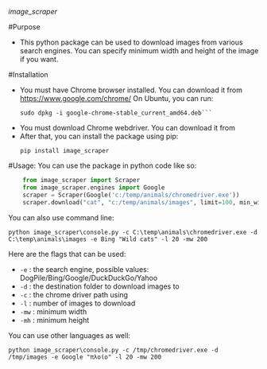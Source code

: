 <i>image_scraper</i>

#Purpose
- This python package can be used to download images from various search engines.
  You can specify minimum width and height of the image if you want.

#Installation
- You must have Chrome browser installed. You can download it from https://www.google.com/chrome/
  On Ubuntu, you can run:
  ```wget https://dl.google.com/linux/direct/google-chrome-stable_current_amd64.deb
  sudo dpkg -i google-chrome-stable_current_amd64.deb```
- You must download Chrome webdriver. You can download it from   
- After that, you can install the package using pip:
  ```
  pip install image_scraper
  ```

#Usage:
You can use the package in python code like so:
```python
    from image_scraper import Scraper  
    from image_scraper.engines import Google
    scraper = Scraper(Google('c:/temp/animals/chromedriver.exe'))
    scraper.download("cat", "c:/temp/animals/images", limit=100, min_width=200)
```

You can also use command line:
```
python image_scraper\console.py -c C:\temp\animals\chromedriver.exe -d C:\temp\animals\images -e Bing "Wild cats" -l 20 -mw 200
```
Here are the flags that can be used:
- `-e` : the search engine, possible values: DogPile/Bing/Google/DuckDuckGo/Yahoo
- `-d` : the destination folder to download images to
- `-c` : the chrome driver path using
- `-l` : number of images to download
- `-mw` : minimum width
- `-mh` : minimum height

You can use other languages as well:
```
python image_scraper\console.py -c /tmp/chromedriver.exe -d /tmp/images -e Google "πλοίο" -l 20 -mw 200
```